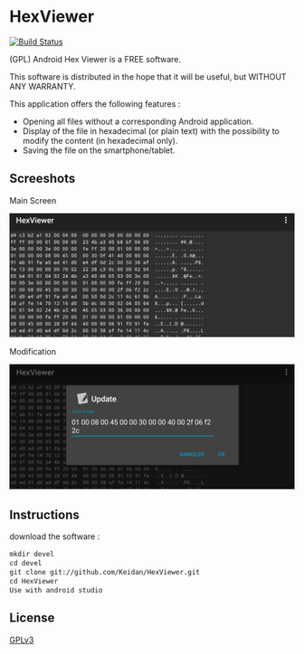 # HexViewer
[![Build Status](https://travis-ci.com/Keidan/HexViewer.svg?branch=master)](https://travis-ci.com/Keidan/HexViewer)

(GPL) Android Hex Viewer is a FREE software.

This software is distributed in the hope that it will be useful, but WITHOUT ANY WARRANTY.

This application offers the following features :
* Opening all files without a corresponding Android application.
* Display of the file in hexadecimal (or plain text) with the possibility to modify the content (in hexadecimal only).
* Saving the file on the smartphone/tablet.

## Screeshots

Main Screen

![Main scren](screenshots/1.jpg)

Modification

![Line update](screenshots/2.jpg)


## Instructions


download the software :

	mkdir devel
	cd devel
	git clone git://github.com/Keidan/HexViewer.git
	cd HexViewer
 	Use with android studio 



## License

[GPLv3](https://github.com/Keidan/HexViewer/blob/master/license.txt)
